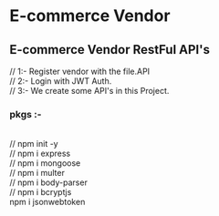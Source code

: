 # E-commerce Vendor

<h2>E-commerce Vendor RestFul API's</h2>

// 1:- Register vendor with the file.API
<br>
// 2:- Login with JWT Auth.
<br>
// 3:- We create some API's in this Project.
<br>

<h3>pkgs :-</h3>
<br>
// npm  init -y
  <br>
// npm i express 
  <br>
// npm i mongoose
  <br>
// npm i multer 
  <br>
// npm i body-parser 
  <br>
// npm i bcryptjs
  <br>
npm i jsonwebtoken

